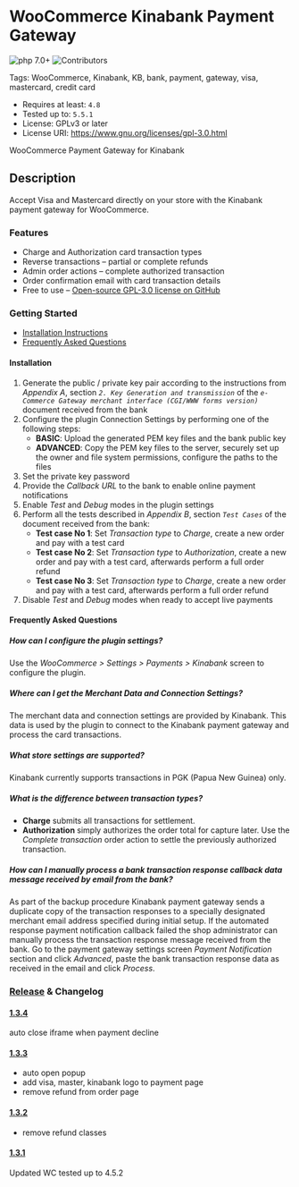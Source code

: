# WooCommerce Kinabank Payment Gateway
 ![php 7.0+](https://img.shields.io/badge/php-7.0+-brightgreen.svg?style=flat&logo=php&labelColor=777BB4&logoColor=white&color=lightgrey) ![Contributors](https://img.shields.io/badge/Contributors-tkhconsult-brightgreen.svg?style=flat&logo=bitbucket&color=lightgrey)

Tags: WooCommerce, Kinabank, KB, bank, payment, gateway, visa, mastercard, credit card

* Requires at least: `4.8`
* Tested up to: `5.5.1`
* License: GPLv3 or later
* License URI: https://www.gnu.org/licenses/gpl-3.0.html

WooCommerce Payment Gateway for Kinabank

## Description

Accept Visa and Mastercard directly on your store with the Kinabank payment gateway for WooCommerce.

### Features 

* Charge and Authorization card transaction types
* Reverse transactions – partial or complete refunds
* Admin order actions – complete authorized transaction
* Order confirmation email with card transaction details
* Free to use – [Open-source GPL-3.0 license on GitHub](https://github.com/tkhconsult/kinawp)

### Getting Started

* [Installation Instructions](#installation)
* [Frequently Asked Questions](#frequently-asked-questions)

#### Installation

1. Generate the public / private key pair according to the instructions from *Appendix A*, section *`2. Key Generation and transmission`* of the *`e-Commerce Gateway merchant interface (CGI/WWW forms version)`* document received from the bank
2. Configure the plugin Connection Settings by performing one of the following steps:
    * **BASIC**: Upload the generated PEM key files and the bank public key
    * **ADVANCED**: Copy the PEM key files to the server, securely set up the owner and file system permissions, configure the paths to the files
3. Set the private key password
4. Provide the *Callback URL* to the bank to enable online payment notifications
5. Enable *Test* and *Debug* modes in the plugin settings
6. Perform all the tests described in *Appendix B*, section *`Test Cases`* of the document received from the bank:
    * **Test case No 1**: Set *Transaction type* to *Charge*, create a new order and pay with a test card
    * **Test case No 2**: Set *Transaction type* to *Authorization*, create a new order and pay with a test card, afterwards perform a full order refund
    * **Test case No 3**: Set *Transaction type* to *Charge*, create a new order and pay with a test card, afterwards perform a full order refund
7. Disable *Test* and *Debug* modes when ready to accept live payments

#### Frequently Asked Questions

##### How can I configure the plugin settings?

Use the *WooCommerce > Settings > Payments > Kinabank* screen to configure the plugin.

##### Where can I get the Merchant Data and Connection Settings?

The merchant data and connection settings are provided by Kinabank. This data is used by the plugin to connect to the Kinabank payment gateway and process the card transactions.

##### What store settings are supported?

Kinabank currently supports transactions in PGK (Papua New Guinea) only.

##### What is the difference between transaction types?

* **Charge** submits all transactions for settlement.
* **Authorization** simply authorizes the order total for capture later. Use the *Complete transaction* order action to settle the previously authorized transaction.

##### How can I manually process a bank transaction response callback data message received by email from the bank?

As part of the backup procedure Kinabank payment gateway sends a duplicate copy of the transaction responses to a specially designated merchant email address specified during initial setup.
If the automated response payment notification callback failed the shop administrator can manually process the transaction response message received from the bank.
Go to the payment gateway settings screen *Payment Notification* section and click *Advanced*, paste the bank transaction response data as received in the email and click *Process*.

### [Release](releases) & Changelog

#### [1.3.4](releases/tag/v1.3.4)
auto close iframe when payment decline

#### [1.3.3](releases/tag/v1.3.3)
- auto open popup
- add visa, master, kinabank logo to payment page
- remove refund from order page

#### [1.3.2](releases/tag/v1.3.2)
- remove refund classes

#### [1.3.1](releases/tag/v1.3.1)
Updated WC tested up to 4.5.2